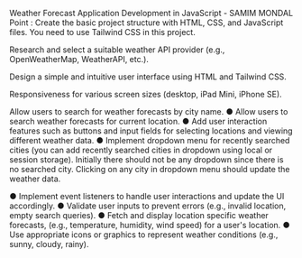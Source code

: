 Weather Forecast Application Development in JavaScript - SAMIM MONDAL
Point :
Create the basic project structure with HTML, CSS, and JavaScript files.
You need to use Tailwind CSS in this project.

Research and select a suitable weather API provider (e.g.,
OpenWeatherMap, WeatherAPI, etc.).

Design a simple and intuitive user interface using HTML and Tailwind CSS.

Responsiveness for various screen sizes (desktop, iPad Mini,
iPhone SE).

Allow users to search for weather forecasts by city name.
● Allow users to search weather forecasts for current location. 
● Add user interaction features such as buttons and input fields for
selecting locations and viewing different weather data. 
● Implement dropdown menu for recently searched cities (you can add
recently searched cities in dropdown using local or session storage).
Initially there should not be any dropdown since there is no searched city.
Clicking on any city in dropdown menu should update the weather data.

● Implement event listeners to handle user interactions and update the UI
accordingly. 
● Validate user inputs to prevent errors (e.g., invalid location, empty search
queries). 
● Fetch and display location specific weather forecasts, (e.g., temperature,
humidity, wind speed) for a user's location. 
● Use appropriate icons or graphics to represent weather conditions (e.g.,
sunny, cloudy, rainy). 

